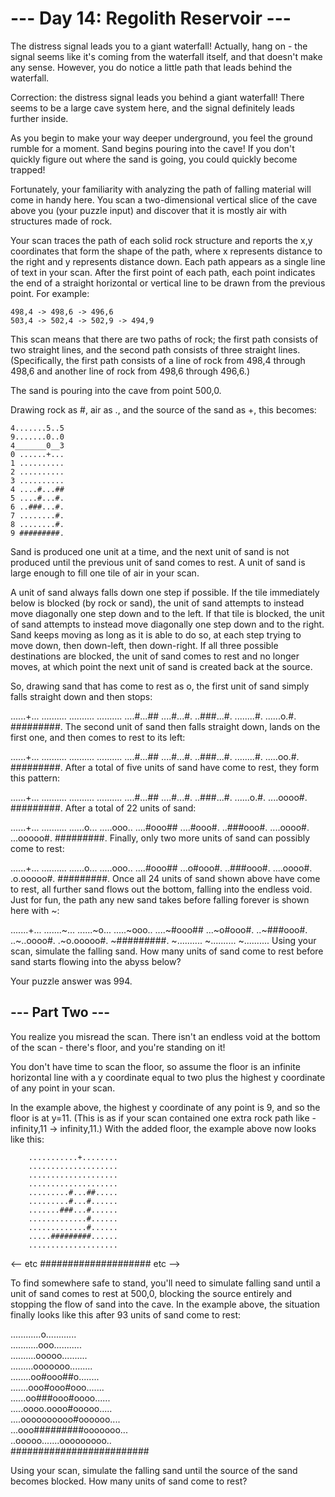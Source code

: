 # --- Day 14: Regolith Reservoir ---

The distress signal leads you to a giant waterfall! Actually, hang on - the signal seems like it's coming from the waterfall itself, and that doesn't make any sense. However, you do notice a little path that leads behind the waterfall.

Correction: the distress signal leads you behind a giant waterfall! There seems to be a large cave system here, and the signal definitely leads further inside.

As you begin to make your way deeper underground, you feel the ground rumble for a moment. Sand begins pouring into the cave! If you don't quickly figure out where the sand is going, you could quickly become trapped!

Fortunately, your familiarity with analyzing the path of falling material will come in handy here. You scan a two-dimensional vertical slice of the cave above you (your puzzle input) and discover that it is mostly air with structures made of rock.

Your scan traces the path of each solid rock structure and reports the x,y coordinates that form the shape of the path, where x represents distance to the right and y represents distance down. Each path appears as a single line of text in your scan. After the first point of each path, each point indicates the end of a straight horizontal or vertical line to be drawn from the previous point. For example:

`498,4 -> 498,6 -> 496,6`  
`503,4 -> 502,4 -> 502,9 -> 494,9`  

This scan means that there are two paths of rock; the first path consists of two straight lines, and the second path consists of three straight lines. (Specifically, the first path consists of a line of rock from 498,4 through 498,6 and another line of rock from 498,6 through 496,6.)

The sand is pouring into the cave from point 500,0.

Drawing rock as #, air as ., and the source of the sand as +, this becomes:


`4.......5..5`  
`9.......0..0`  
`4_______0__3`  
`0 ......+...`  
`1 ..........`  
`2 ..........`  
`3 ..........`  
`4 ....#...##`  
`5 ....#...#.`  
`6 ..###...#.`  
`7 ........#.`  
`8 ........#.`  
`9 #########.`  

Sand is produced one unit at a time, and the next unit of sand is not produced until the previous unit of sand comes to rest. 
A unit of sand is large enough to fill one tile of air in your scan.

A unit of sand always falls down one step if possible. If the tile immediately below is blocked (by rock or sand), the unit of 
sand attempts to instead move diagonally one step down and to the left. If that tile is blocked, the unit of sand attempts to instead move diagonally 
one step down and to the right. Sand keeps moving as long as it is able to do so, at each step trying to move down, then down-left, 
then down-right. If all three possible destinations are blocked, the unit of sand comes to rest and no longer moves, at which point 
the next unit of sand is created back at the source.

So, drawing sand that has come to rest as o, the first unit of sand simply falls straight down and then stops:

......+...
..........
..........
..........
....#...##
....#...#.
..###...#.
........#.
......o.#.
#########.
The second unit of sand then falls straight down, lands on the first one, and then comes to rest to its left:

......+...
..........
..........
..........
....#...##
....#...#.
..###...#.
........#.
.....oo.#.
#########.
After a total of five units of sand have come to rest, they form this pattern:

......+...
..........
..........
..........
....#...##
....#...#.
..###...#.
......o.#.
....oooo#.
#########.
After a total of 22 units of sand:

......+...
..........
......o...
.....ooo..
....#ooo##
....#ooo#.
..###ooo#.
....oooo#.
...ooooo#.
#########.
Finally, only two more units of sand can possibly come to rest:

......+...
..........
......o...
.....ooo..
....#ooo##
...o#ooo#.
..###ooo#.
....oooo#.
.o.ooooo#.
#########.
Once all 24 units of sand shown above have come to rest, all further sand flows out the bottom, falling into the endless void. Just for fun, 
the path any new sand takes before falling forever is shown here with ~:

.......+...
.......~...
......~o...
.....~ooo..
....~#ooo##
...~o#ooo#.
..~###ooo#.
..~..oooo#.
.~o.ooooo#.
~#########.
~..........
~..........
~..........
Using your scan, simulate the falling sand. How many units of sand come to rest before sand starts flowing into the abyss below?

Your puzzle answer was 994.

## --- Part Two ---

You realize you misread the scan. There isn't an endless void at the bottom of the scan - there's floor, and you're standing on it!

You don't have time to scan the floor, so assume the floor is an infinite horizontal line with a y coordinate equal to two plus the highest y coordinate of any point in your scan.

In the example above, the highest y coordinate of any point is 9, and so the floor is at y=11. (This is as if your scan contained one extra rock path like -infinity,11 -> infinity,11.) With the added floor, the example above now looks like this:

        ...........+........  
        ....................  
        ....................  
        ....................  
        .........#...##.....  
        .........#...#......  
        .......###...#......  
        .............#......  
        .............#......  
        .....#########......  
        ....................  

<-- etc #################### etc -->


To find somewhere safe to stand, you'll need to simulate falling sand until a unit of sand comes to rest at 500,0, blocking the source entirely and stopping the flow of sand into the cave. In the example above, the situation finally looks like this after 93 units of sand come to rest:

............o............  
...........ooo...........  
..........ooooo..........  
.........ooooooo.........  
........oo#ooo##o........  
.......ooo#ooo#ooo.......  
......oo###ooo#oooo......  
.....oooo.oooo#ooooo.....  
....oooooooooo#oooooo....  
...ooo#########ooooooo...  
..ooooo.......ooooooooo..  
#########################  

Using your scan, simulate the falling sand until the source of the sand becomes blocked. How many units of sand come to rest?